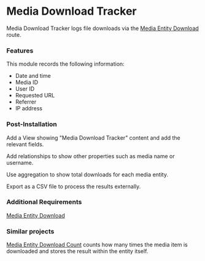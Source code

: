 # Media Download Tracker

Media Download Tracker logs file downloads via the [Media Entity Download](/project/media_entity_download) route.

### Features

This module records the following information:

*   Date and time
*   Media ID
*   User ID
*   Requested URL
*   Referrer
*   IP address

### Post-Installation

Add a View showing "Media Download Tracker" content and add the relevant fields.

Add relationships to show other properties such as media name or username.

Use aggregation to show total downloads for each media entity.

Export as a CSV file to process the results externally.

### Additional Requirements

[Media Entity Download](https://www.drupal.org/project/media_entity_download)

### Similar projects

[Media Entity Download Count](https://www.drupal.org/project/media_entity_download_count) counts how many times the media item is downloaded and stores the result within the entity itself.